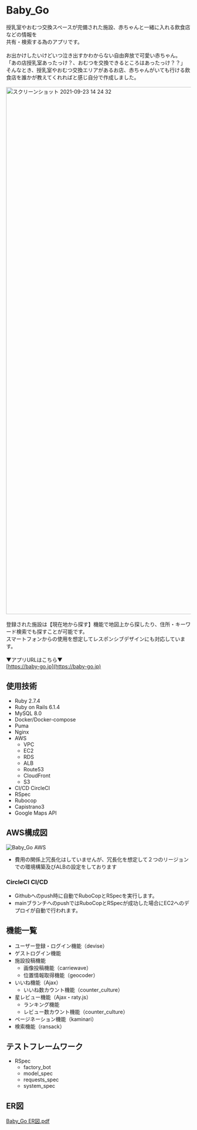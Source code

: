 # Baby_Go
授乳室やおむつ交換スペースが完備された施設、赤ちゃんと一緒に入れる飲食店などの情報を  
共有・検索する為のアプリです。  
<br> 
お出かけしたいけどいつ泣き出すかわからない自由奔放で可愛い赤ちゃん。  
「あの店授乳室あったっけ？、おむつを交換できるところはあったっけ？？」  
そんなとき、授乳室やおむつ交換エリアがあるお店、赤ちゃんがいても行ける飲食店を誰かが教えてくれればと感じ自分で作成しました。  
<br> 
<img width="1439" alt="スクリーンショット 2021-09-23 14 24 32" src="https://user-images.githubusercontent.com/67525034/134458633-653afead-e078-4420-9b33-0a8600ed98f6.png">
<br>
<br>
登録された施設は【現在地から探す】機能で地図上から探したり、住所・キーワード検索でも探すことが可能です。  
スマートフォンからの使用を想定してレスポンシブデザインにも対応しています。  
<br>
▼アプリURLはこちら▼  
[https://baby-go.jp](https://baby-go.jp)

## 使用技術
- Ruby 2.7.4
- Ruby on Rails 6.1.4
- MySQL 8.0
- Docker/Docker-compose
- Puma
- Nginx
- AWS
    - VPC
    - EC2
    - RDS
    - ALB
    - Route53
    - CloudFront
    - S3
- CI/CD CircleCI
- RSpec
- Rubocop
- Capistrano3
- Google Maps API

## AWS構成図
![Baby_Go AWS](https://user-images.githubusercontent.com/67525034/134476101-02908982-56bb-42dd-bfe3-9a97d10f94af.jpg)

- 費用の関係上冗長化はしていませんが、冗長化を想定して２つのリージョンでの環境構築及びALBの設定をしております

### CircleCI CI/CD
- Githubへのpush時に自動でRuboCopとRSpecを実行します。
- mainブランチへのpushではRuboCopとRSpecが成功した場合にEC2へのデプロイが自動で行われます。

## 機能一覧
- ユーザー登録・ログイン機能（devise）
- ゲストログイン機能
- 施設投稿機能
    - 画像投稿機能（carriewave）
    - 位置情報取得機能（geocoder）
- いいね機能（Ajax）
    - いいね数カウント機能（counter_culture）
- 星レビュー機能（Ajax・raty.js）
    - ランキング機能
    - レビュー数カウント機能（counter_culture）
- ページネーション機能（kaminari）
- 検索機能（ransack）

## テストフレームワーク
- RSpec
    - factory_bot
    - model_spec
    - requests_spec
    - system_spec

## ER図
[Baby_Go  ER図.pdf](https://github.com/shumpei116/baby_go/files/7220706/Baby_Go.ER.pdf)